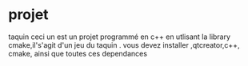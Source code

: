 # projet
taquin
ceci un est un projet programmé en c++ en utlisant  la library cmake,il's'agit d'un jeu du taquin .
vous devez installer ,qtcreator,c++, cmake, ainsi que toutes ces dependances 
